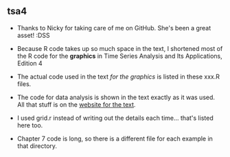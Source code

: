 ## tsa4

* Thanks to Nicky for taking care of me on GitHub. She's been a great asset! :DSS

* Because R code takes up so much space in the text, I shortened most of the R code for the **graphics** in Time Series Analysis and Its Applications, Edition 4

* The actual code used in the text *for the graphics* is listed in these xxx.R files.  

* The code for data analysis is shown in the text exactly as it was used.  All that stuff is on the [website for the text](http://www.stat.pitt.edu/stoffer/tsa4/).

* I used grid.r instead of writing out the details each time... that's listed here too.

* Chapter 7 code is long, so there is a different file for each example in that directory.
